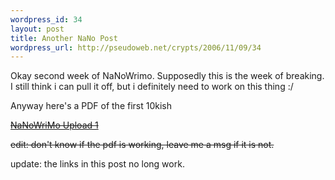 ```yaml
--- 
wordpress_id: 34
layout: post
title: Another NaNo Post
wordpress_url: http://pseudoweb.net/crypts/2006/11/09/34
---
```

Okay second week of NaNoWrimo. Supposedly this is the week of breaking. I still think i can pull it off, but i definitely need to work on this thing :/

Anyway here's a PDF of the first 10kish

<strike><a id="p35" title="NaNoWriMoUpload1" href="http://pseudoweb.net/crypts/2006/11/09/34/nanowrimoupload1/">NaNoWriMo Upload 1</a></strike>

<strike>edit: don't know if the pdf is working, leave me a msg if it is not.</strike>

update: the links in this post no long work.

